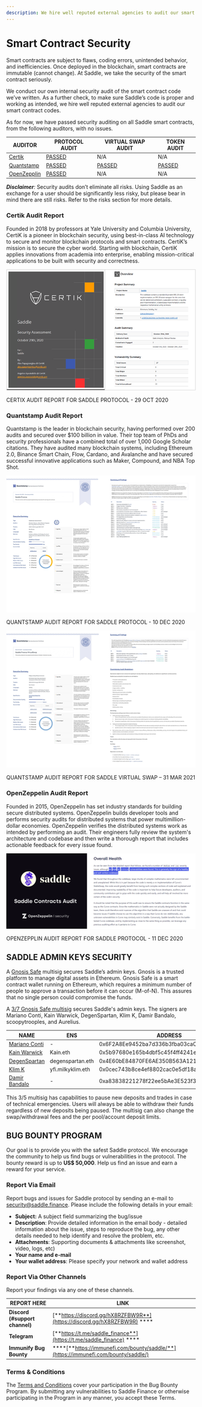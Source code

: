 ```yaml
---
description: We hire well reputed external agencies to audit our smart contract codes.
---
```


# Smart Contract Security

Smart contracts are subject to flaws, coding errors, unintended behavior, and inefficiencies. Once deployed in the blockchain, smart contracts are immutable (cannot change). At Saddle, we take the security of the smart contract seriously.

We conduct our own internal security audit of the smart contract code we’ve written. As a further check, to make sure Saddle’s code is proper and working as intended, we hire well reputed external agencies to audit our smart contract codes.

As for now, we have passed security auditing on all Saddle smart contracts, from the following auditors, with no issues.

| **AUDITOR**                             | **PROTOCOL AUDIT**                                                                              | **VIRTUAL SWAP AUDIT**                                                                                      | **TOKEN AUDIT**                                                                                       |
| --------------------------------------- | ----------------------------------------------------------------------------------------------- | ----------------------------------------------------------------------------------------------------------- | ----------------------------------------------------------------------------------------------------- |
| [Certik](https://certik.io)             | [PASSED](https://github.com/saddle-finance/saddle-audits/blob/master/10-29-2020_Certik.pdf)     | N/A                                                                                                         | N/A                                                                                                   |
| [Quantstamp](https://quantstamp.com)    | [PASSED](https://github.com/saddle-finance/saddle-audits/blob/master/12-09-2020_Quantstamp.pdf) | [PASSED](https://github.com/saddle-finance/saddle-audits/blob/master/03-31-2021_Quantstamp_VirtualSwap.pdf) | [PASSED](https://github.com/saddle-finance/saddle-audits/blob/master/10-27-2021_Quantstamp_Token.pdf) |
| [OpenZepplin](https://openzeppelin.com) | [PASSED](https://blog.openzeppelin.com/saddle-contracts-audit/)                                 | N/A                                                                                                         | N/A                                                                                                   |

_**Disclaimer**:_ Security audits don’t eliminate all risks. Using Saddle as an exchange for a user should be significantly less risky, but please bear in mind there are still risks. Refer to the risks section for more details.

### **Certik Audit Report**

Founded in 2018 by professors at Yale University and Columbia University, CertiK is a pioneer in blockchain security, using best-in-class AI technology to secure and monitor blockchain protocols and smart contracts. CertiK’s mission is to secure the cyber world. Starting with blockchain, CertiK applies innovations from academia into enterprise, enabling mission-critical applications to be built with security and correctness.

![](<.gitbook/assets/0 (5).png>)

CERTIX AUDIT REPORT FOR SADDLE PROTOCOL - 29 OCT 2020

### **Quantstamp Audit Report**

Quantstamp is the leader in blockchain security, having performed over 200 audits and secured over $100 billion in value. Their top team of PhDs and security professionals have a combined total of over 1,000 Google Scholar citations. They have audited many blockchain systems, including Ethereum 2.0, Binance Smart Chain, Flow, Cardano, and Avalanche and have secured successful innovative applications such as Maker, Compound, and NBA Top Shot.

![](<.gitbook/assets/1 (5).png>)

QUANTSTAMP AUDIT REPORT FOR SADDLE PROTOCOL - 10 DEC 2020

![](<.gitbook/assets/2 (2) (1).png>)

QUANTSTAMP AUDIT REPORT FOR SADDLE VIRTUAL SWAP – 31 MAR 2021

### **OpenZeppelin Audit Report**

Founded in 2015, OpenZeppelin has set industry standards for building secure distributed systems. OpenZeppelin builds developer tools and performs security audits for distributed systems that power multimillion-dollar economies. OpenZeppelin verifies the distributed systems work as intended by performing an audit. Their engineers fully review the system's architecture and codebase and then write a thorough report that includes actionable feedback for every issue found.

![](<.gitbook/assets/3 (7).png>)

OPENZEPPLIN AUDIT REPORT FOR SADDLE PROTOCOL - 11 DEC 2020

## **SADDLE ADMIN KEYS SECURITY**

A [Gnosis Safe](https://gnosis-safe.io) multisig secures Saddle’s admin keys. Gnosis is a trusted platform to manage digital assets in Ethereum. Gnosis Safe is a smart contract wallet running on Ethereum, which requires a minimum number of people to approve a transaction before it can occur (M-of-N). This assures that no single person could compromise the funds.

A [3/7 Gnosis Safe multisig](https://etherscan.io/address/0x3F8E527aF4e0c6e763e8f368AC679c44C45626aE) secures Saddle's admin keys. The signers are Mariano Conti, Kain Warwick, DegenSpartan, Klim K, Damir Bandalo, scoopytrooples, and Aurelius.

| **NAME**                                          | **ENS**           | **ADDRESS**                                |
| ------------------------------------------------- | ----------------- | ------------------------------------------ |
| [Mariano Conti](https://twitter.com/nanexcool)    | -                 | 0x6F2A8Ee9452ba7d336b3fba03caC27f7818AeAD6 |
| [Kain Warwick](https://twitter.com/kaiynne)       | Kain.eth          | 0x5b97680e165b4dbf5c45f4ff4241e85f418c66c2 |
| [DegenSpartan](https://twitter.com/DegenSpartan)  | degenspartan.eth  | 0x4E60bE84870FE6AE350B563A121042396Abe1eaF |
| [Klim K](https://twitter.com/milkyklim)           | yfi.milkyklim.eth | 0x0cec743b8ce4ef8802cac0e5df18a180ed8402a7 |
| [Damir Bandalo](https://twitter.com/damirbandalo) | -                 | 0xa83838221278f22ee5bAe3E523f34D42b066D67D |

This 3/5 multisig has capabilities to pause new deposits and trades in case of technical emergencies. Users will always be able to withdraw their funds regardless of new deposits being paused. The multisig can also change the swap/withdrawal fees and the per pool/account deposit limits.

## **BUG BOUNTY PROGRAM**

Our goal is to provide you with the safest Saddle protocol. We encourage the community to help us find bugs or vulnerabilities in the protocol. The bounty reward is up to **US$ 50,000**. Help us find an issue and earn a reward for your service.

### **Report Via Email**

Report bugs and issues for Saddle protocol by sending an e-mail to [security@saddle.finance](mailto:security@saddle.finance). Please include the following details in your email:

- **Subject:** A subject field summarizing the bug/issue
- **Description**: Provide detailed information in the email body - detailed information about the issue, steps to reproduce the bug, any other details needed to help identify and resolve the problem, etc.
- **Attachments**: Supporting documents & attachments like screenshot, video, logs, etc)
- **Your name and e-mail**
- **Your wallet address**: Please specify your network and wallet address

### **Report Via Other Channels**

Report your findings via any one of these channels.

| **REPORT HERE**                | **LINK**                                                                               |
| ------------------------------ | -------------------------------------------------------------------------------------- |
| **Discord (#support channel)** | [**https://discord.gg/hX8RZFBW9R**](https://discord.gg/hX8RZFBW9R) \*\*\*\*            |
| **Telegram**                   | [**https://t.me/saddle_finance**](https://t.me/saddle_finance) \*\*\*\*                |
| **Immunify Bug Bounty**        | \*\*\*\*[**https://immunefi.com/bounty/saddle/**](https://immunefi.com/bounty/saddle/) |

### **Terms & Conditions**

The [Terms and Conditions](https://immunefi.com/bounty/saddle/) cover your participation in the Bug Bounty Program. By submitting any vulnerabilities to Saddle Finance or otherwise participating in the Program in any manner, you accept these Terms.
